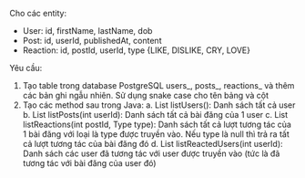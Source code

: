 Cho các entity:

- User: id, firstName, lastName, dob
- Post: id, userId, publishedAt, content
- Reaction: id, postId, userId, type {LIKE, DISLIKE, CRY, LOVE}

Yêu cầu:

1. Tạo table trong database PostgreSQL users_<yourname>, posts_<yourname>, reactions_<yourname> và thêm các bản ghi ngẫu
   nhiên. Sử dụng snake case cho tên bảng và cột
2. Tạo các method sau trong Java:
   a. List<User> listUsers(): Danh sách tất cả user
   b. List<Post> listPosts(int userId): Danh sách tất cả bài đăng của 1 user
   c. List<Reaction> listReactions(int postId, Type type): Danh sách tất cả lượt tương tác của 1 bài đăng với loại là
   type được truyền vào. Nếu type là null thì trả ra tất cả lượt tương tác của bài đăng đó
   d. List<User> listReactedUsers(int userId): Danh sách các user đã tương tác với user được truyền vào (tức là đã tương
   tác với bài đăng của user đó)